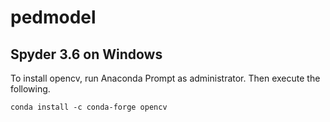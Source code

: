 # pedmodel


## Spyder 3.6 on Windows
To install opencv, run Anaconda Prompt as administrator. Then execute the following.
```
conda install -c conda-forge opencv
```
